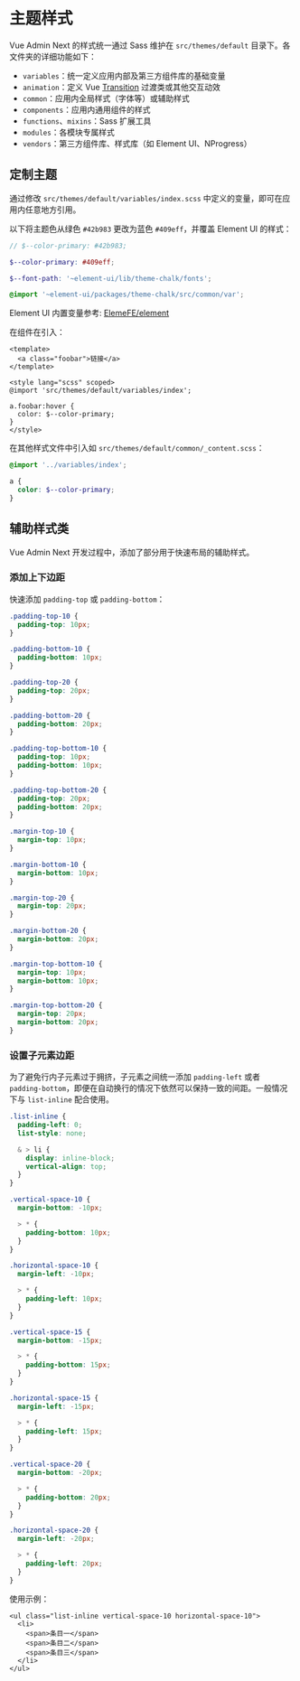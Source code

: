 # 主题样式

Vue Admin Next 的样式统一通过 Sass 维护在 `src/themes/default` 目录下。各文件夹的详细功能如下：

- `variables`：统一定义应用内部及第三方组件库的基础变量
- `animation`：定义 Vue [Transition](https://cn.vuejs.org/v2/guide/transitions.html) 过渡类或其他交互动效
- `common`：应用内全局样式（字体等）或辅助样式
- `components`：应用内通用组件的样式
- `functions`、`mixins`：Sass 扩展工具
- `modules`：各模块专属样式
- `vendors`：第三方组件库、样式库（如 Element UI、NProgress）

## 定制主题

通过修改 `src/themes/default/variables/index.scss` 中定义的变量，即可在应用内任意地方引用。

以下将主题色从绿色 `#42b983` 更改为蓝色 `#409eff`，并覆盖 Element UI 的样式：

```scss
// $--color-primary: #42b983;

$--color-primary: #409eff;

$--font-path: '~element-ui/lib/theme-chalk/fonts';

@import '~element-ui/packages/theme-chalk/src/common/var';
```

Element UI 内置变量参考: [ElemeFE/element](https://github.com/ElemeFE/element/blob/dev/packages/theme-chalk/src/common/var.scss)

在组件在引入：

```vue
<template>
  <a class="foobar">链接</a>
</template>

<style lang="scss" scoped>
@import 'src/themes/default/variables/index';

a.foobar:hover {
  color: $--color-primary;
}
</style>
```

在其他样式文件中引入如 `src/themes/default/common/_content.scss`：

```scss
@import '../variables/index';

a {
  color: $--color-primary;
}
```

## 辅助样式类

Vue Admin Next 开发过程中，添加了部分用于快速布局的辅助样式。

### 添加上下边距

快速添加 `padding-top` 或 `padding-bottom`：

```scss
.padding-top-10 {
  padding-top: 10px;
}

.padding-bottom-10 {
  padding-bottom: 10px;
}

.padding-top-20 {
  padding-top: 20px;
}

.padding-bottom-20 {
  padding-bottom: 20px;
}

.padding-top-bottom-10 {
  padding-top: 10px;
  padding-bottom: 10px;
}

.padding-top-bottom-20 {
  padding-top: 20px;
  padding-bottom: 20px;
}

.margin-top-10 {
  margin-top: 10px;
}

.margin-bottom-10 {
  margin-bottom: 10px;
}

.margin-top-20 {
  margin-top: 20px;
}

.margin-bottom-20 {
  margin-bottom: 20px;
}

.margin-top-bottom-10 {
  margin-top: 10px;
  margin-bottom: 10px;
}

.margin-top-bottom-20 {
  margin-top: 20px;
  margin-bottom: 20px;
}
```

### 设置子元素边距

为了避免行内子元素过于拥挤，子元素之间统一添加 `padding-left` 或者 `padding-bottom`，即便在自动换行的情况下依然可以保持一致的间距。一般情况下与 `list-inline` 配合使用。

```scss
.list-inline {
  padding-left: 0;
  list-style: none;

  & > li {
    display: inline-block;
    vertical-align: top;
  }
}

.vertical-space-10 {
  margin-bottom: -10px;

  > * {
    padding-bottom: 10px;
  }
}

.horizontal-space-10 {
  margin-left: -10px;

  > * {
    padding-left: 10px;
  }
}

.vertical-space-15 {
  margin-bottom: -15px;

  > * {
    padding-bottom: 15px;
  }
}

.horizontal-space-15 {
  margin-left: -15px;

  > * {
    padding-left: 15px;
  }
}

.vertical-space-20 {
  margin-bottom: -20px;

  > * {
    padding-bottom: 20px;
  }
}

.horizontal-space-20 {
  margin-left: -20px;

  > * {
    padding-left: 20px;
  }
}
```

使用示例：

```vue
<ul class="list-inline vertical-space-10 horizontal-space-10">
  <li>
    <span>条目一</span>
    <span>条目二</span>
    <span>条目三</span>
  </li>
</ul>
```
